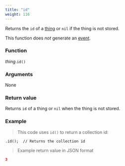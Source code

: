 ```yaml
---
title: "id"
weight: 116
---
```


Returns the `id` of a [thing](..) or `nil` if the thing is not stored.

This function does *not* generate an [event](../../../overview/events).

### Function

*thing*.`id()`

### Arguments

None

### Return value

Returns `id` of a thing or `nil` when the thing is not stored.

### Example

> This code uses `id()` to return a collection id:

```thingsdb,should_pass
.id();  // Returns the collection id
```

> Example return value in JSON format

```json
3
```
